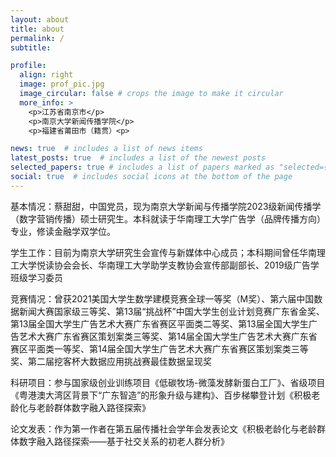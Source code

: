 ```yaml
---
layout: about
title: about
permalink: /
subtitle: 

profile:
  align: right
  image: prof_pic.jpg
  image_circular: false # crops the image to make it circular
  more_info: >
    <p>江苏省南京市</p>
    <p>南京大学新闻传播学院</p>
    <p>福建省莆田市（籍贯）<p>

news: true  # includes a list of news items
latest_posts: true  # includes a list of the newest posts
selected_papers: true # includes a list of papers marked as "selected={true}"
social: true  # includes social icons at the bottom of the page
---
```


基本情况：蔡甜甜，中国党员，现为南京大学新闻与传播学院2023级新闻传播学（数字营销传播）硕士研究生。本科就读于华南理工大学广告学（品牌传播方向）专业，修读金融学双学位。

学生工作：目前为南京大学研究生会宣传与新媒体中心成员；本科期间曾任华南理工大学悦读协会会长、华南理工大学助学支教协会宣传部副部长、2019级广告学班级学习委员

竞赛情况：曾获2021美国大学生数学建模竞赛全球一等奖（M奖）、第六届中国数据新闻大赛国家级三等奖、第13届“挑战杯”中国大学生创业计划竞赛广东省金奖、第13届全国大学生广告艺术大赛广东省赛区平面类二等奖、第13届全国大学生广告艺术大赛广东省赛区策划案类三等奖、第14届全国大学生广告艺术大赛广东省赛区平面类一等奖、第14届全国大学生广告艺术大赛广东省赛区策划案类三等奖、第二届挖客杯大数据应用挑战赛最佳数据呈现奖

科研项目：参与国家级创业训练项目《低碳牧场-微藻发酵新蛋白工厂》、省级项目《粤港澳大湾区背景下“广东智造”的形象升级与建构》、百步梯攀登计划《积极老龄化与老龄群体数字融入路径探索》

论文发表：作为第一作者在第五届传播社会学年会发表论文《积极老龄化与老龄群体数字融入路径探索——基于社交关系的初老人群分析》
